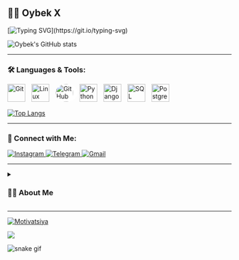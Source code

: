## 🏄‍♂️ Oybek X

[![Typing SVG](https://readme-typing-svg.herokuapp.com?color=%23F78C6B&lines=Loading+Backend+Wizard...;Level+Up+in+Django+%26+PostgreSQL;Debugging+One+Bug+at+a+Time!)](https://git.io/typing-svg)

![Oybek's GitHub stats](https://github-readme-stats.vercel.app/api?username=oybek1100&hide=contribs,prs&show_icons=true&theme=tokyonight)

---

### 🛠️ Languages & Tools:

<p align="left">
    <img alt="Git" width="40px" style="padding-right:10px;" src="https://cdn.jsdelivr.net/gh/devicons/devicon/icons/git/git-original.svg" />
    <img alt="Linux" width="40px" style="padding-right:10px;" src="https://cdn.jsdelivr.net/gh/devicons/devicon/icons/linux/linux-original.svg" />
    <img alt="GitHub" width="40px" style="padding-right:10px; background-color: white; border-radius: 50%;" src="https://github.githubassets.com/images/modules/logos_page/GitHub-Mark.png" />
    <img alt="Python" width="40px" style="padding-right:10px;" src="https://cdn.jsdelivr.net/gh/devicons/devicon/icons/python/python-original.svg" />
    <img alt="Django" width="40px" style="padding-right:10px;" src="https://cdn.jsdelivr.net/gh/devicons/devicon/icons/django/django-plain.svg" />
    <img alt="SQL" width="40px" style="padding-right:10px;" src="https://cdn.jsdelivr.net/gh/devicons/devicon/icons/mysql/mysql-original.svg" />
    <img alt="PostgreSQL" width="40px" style="padding-right:10px;" src="https://cdn.jsdelivr.net/gh/devicons/devicon/icons/postgresql/postgresql-original.svg" />
</p>

[![Top Langs](https://github-readme-stats.vercel.app/api/top-langs/?username=oybek1100&layout=compact&theme=tokyonight)](https://github.com/anuraghazra/github-readme-stats)

---

### 🚀 Connect with Me:

<p align="left">
  <!-- Instagram Badge -->
  <a href="https://www.instagram.com/niroxp" target="_blank">
    <img alt="Instagram" src="https://img.shields.io/badge/Instagram-Follow-red?logo=instagram&logoColor=white" />
  </a>

  <!-- Telegram Badge -->
  <a href="https://t.me/vrkh13" target="_blank">
    <img alt="Telegram" src="https://img.shields.io/badge/Telegram-Chat-blue?logo=telegram&logoColor=white" />
  </a>

  <!-- Gmail Badge -->
  <a href="mailto:oybek20051113@gmail.com">
    <img alt="Gmail" src="https://img.shields.io/badge/Email-Contact-red?logo=gmail&logoColor=white" />
  </a>
</p>


---

<details>
 <summary><h3>👨‍💻 About Me</h3></summary>

💻 Backend Developer | Python 🐍 | Django | PostgreSQL | Always optimizing code & performance!

📌 Passionate about clean code, database optimization, and scalable backend solutions.

🎯 Currently improving my **PostgreSQL skills** and working on advanced **Django projects**.

🧩 Love solving algorithmic challenges and debugging complex backend issues.

</details>

---

[![Motivatsiya](https://quotes-github-readme.vercel.app/api?type=horizontal&theme=dark)](https://github.com/piyushsuthar/github-readme-quotes)




![](https://komarev.com/ghpvc/?username=USERNAME&color=blue)




![snake gif](https://github.com/oybek1100/oybek1100/blob/output/github-contribution-grid-snake.gif)





<!--
**oybek1100/oybek1100** is a ✨ _special_ ✨ repository because its `README.md` (this file) appears on your GitHub profile.
-->
